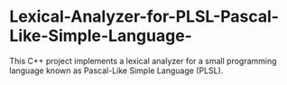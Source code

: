 # Lexical-Analyzer-for-PLSL-Pascal-Like-Simple-Language-
This C++ project implements a lexical analyzer for a small programming language known as Pascal-Like Simple Language (PLSL). 
